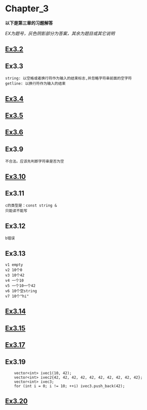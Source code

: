 # Chapter_3

**以下是第三章的习题解答**

*EX为题号，灰色阴影部分为答案，其余为题目或其它说明*

## [Ex3.2](./ex3_2.cpp)

## Ex3.3
```
string: 以空格或者换行符作为输入的结束标志,并忽略字符串前面的空字符
getline: 以换行符作为输入的结束
```

## [Ex3.4](./ex3_4.cpp)

## [Ex3.5](./ex3_5.cpp)

## [Ex3.6](./ex3_6.cpp)

## Ex3.9
```
不合法。应该先判断字符串是否为空
```

## [Ex3.10](./ex3_10.cpp)

## Ex3.11
```
c的类型是：const string &
只能读不能写
```

## Ex3.12
```
b错误
```

## Ex3.13
```
v1 empty
v2 10个0
v3 10个42
v4 一个10
v5 一个10一个42
v6 10个空string
v7 10个"hi"
```

## [Ex3.14](./ex3_14.cpp)

## [Ex3.15](./ex3_15.cpp)

## [Ex3.17](./ex3_17.cpp)

## Ex3.19
```
    vector<int> ivec1(10, 42);
    vector<int> ivec2{42, 42, 42, 42, 42, 42, 42, 42, 42, 42};
    vector<int> ivec3;
    for (int i = 0; i != 10; ++i) ivec3.push_back(42);
```

## [Ex3.20](./ex3_20.cpp)
